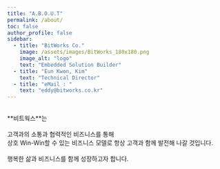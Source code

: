```yaml
---
title: "A.B.O.U.T"
permalink: /about/
toc: false
author_profile: false
sidebar:
  - title: "BitWorks Co."
    image: /assets/images/BitWorks_180x180.png
    image_alt: "logo"
    text: "Embedded Solution Builder"
  - title: "Eun Kwon, Kim"
    text: "Technical Director"
  - title: "eMail : "
    text: "eddy@bitworks.co.kr"
---
```

<br/>
**비트웍스**는<br/><br/>
고객과의 소통과 협력적인 비즈니스를 통해<br/>
상호 Win-Win할 수 있는 비즈니스 모델로 항상 고객과 함께 발전해 나갈 것입니다.<br/>
<br/>행복한 삶과 비즈니스를 함께 성장하고자 합니다.